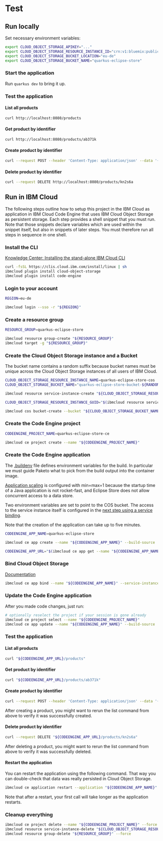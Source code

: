 # Test

## Run locally

Set necessary environment variables:

```sh
export CLOUD_OBJECT_STORAGE_APIKEY="..."
export CLOUD_OBJECT_STORAGE_RESOURCE_INSTANCE_ID="crn:v1:bluemix:public:cloud-object-storage:..."
export CLOUD_OBJECT_STORAGE_BUCKET_LOCATION="eu-de"
export CLOUD_OBJECT_STORAGE_BUCKET_NAME="quarkus-eclipse-store"
```

### Start the application

Run `quarkus dev` to bring it up.

### Test the application

#### List all products

```sh
curl http://localhost:8080/products
```

#### Get product by identifier

```sh
curl http://localhost:8080/products/ab371k
```

#### Create product by identifier

```sh
curl --request POST --header 'Content-Type: application/json' --data '{"id":"kn2s6a","name":"Couch","price":199.99}' http://localhost:8080/products
```

#### Delete product by identifier

```sh
curl --request DELETE http://localhost:8080/products/kn2s6a
```

## Run in IBM Cloud

The following steps outline how to setup this project in the IBM Cloud as application in IBM Cloud Code Engine that uses IBM Cloud Object Storage as persistent storage. Each step provides a shell snippet that you must run. Note that those snippets declare variables which are used within the snippet itself, but also in snippets of later steps. You must therefore run all steps in sequence in one shell.

### Install the CLI

[Knowledge Center: Installing the stand-alone IBM Cloud CLI](https://cloud.ibm.com/docs/cli?topic=cli-install-ibmcloud-cli)

```sh
curl -fsSL https://clis.cloud.ibm.com/install/linux | sh
ibmcloud plugin install cloud-object-storage
ibmcloud plugin install code-engine
```

### Login to your account

```sh
REGION=eu-de

ibmcloud login --sso -r "${REGION}"
```

### Create a resource group

```sh
RESOURCE_GROUP=quarkus-eclipse-store

ibmcloud resource group-create "${RESOURCE_GROUP}"
ibmcloud target -g "${RESOURCE_GROUP}"
```

### Create the Cloud Object Storage instance and a Bucket

The bucket name contains a random suffix because bucket names must be unique across the Cloud Object Storage instances of all users of IBM Cloud.

```sh
CLOUD_OBJECT_STORAGE_RESOURCE_INSTANCE_NAME=quarkus-eclipse-store-cos
CLOUD_OBJECT_STORAGE_BUCKET_NAME="quarkus-eclipse-store-bucket-${RANDOM}"

ibmcloud resource service-instance-create "${CLOUD_OBJECT_STORAGE_RESOURCE_INSTANCE_NAME}" cloud-object-storage standard global -g "${RESOURCE_GROUP}" -d premium-global-deployment-iam

CLOUD_OBJECT_STORAGE_RESOURCE_INSTANCE_GUID="$(ibmcloud resource service-instance "${CLOUD_OBJECT_STORAGE_RESOURCE_INSTANCE_NAME}" --output json | jq -r '.[].guid')"

ibmcloud cos bucket-create --bucket "${CLOUD_OBJECT_STORAGE_BUCKET_NAME}" --class smart --ibm-service-instance-id "${CLOUD_OBJECT_STORAGE_RESOURCE_INSTANCE_GUID}" --region "${REGION}"
```

### Create the Code Engine project

```sh
CODEENGINE_PROJECT_NAME=quarkus-eclipse-store-ce

ibmcloud ce project create --name "${CODEENGINE_PROJECT_NAME}"
```

### Create the Code Engine application

The [.buildenv](.buildenv) file defines environment variables for the build. In particular we must guide Paketo what to pick from the build output into the container image.

[Application scaling](https://cloud.ibm.com/docs/codeengine?topic=codeengine-app-scale) is configured with min=max=1 because the startup time of a Java application is not rocket-fast, and Eclipse Store does not allow concurrent access to a data store.

Two environment variables are set to point to the COS bucket. The access to the service instance itself is configured in the [next step using a service binding](#bind-cloud-object-storage).

Note that the creation of the application can take up to five minutes.

```sh
CODEENGINE_APP_NAME=quarkus-eclipse-store

ibmcloud ce app create --name "${CODEENGINE_APP_NAME}" --build-source . --env CLOUD_OBJECT_STORAGE_BUCKET_LOCATION="${REGION}" --env CLOUD_OBJECT_STORAGE_BUCKET_NAME="${CLOUD_OBJECT_STORAGE_BUCKET_NAME}" --min-scale 1 --max-scale 1

CODEENGINE_APP_URL="$(ibmcloud ce app get --name "${CODEENGINE_APP_NAME}" --output json | jq -r '.status.url')"
```

### Bind Cloud Object Storage

[Documentation](https://cloud.ibm.com/docs/codeengine?topic=codeengine-bind-services#bind-cli)

```sh
ibmcloud ce app bind --name "${CODEENGINE_APP_NAME}" --service-instance-id "${CLOUD_OBJECT_STORAGE_RESOURCE_INSTANCE_GUID}"
```

### Update the Code Engine application

After you made code changes, just run:

```sh
# optionally reselect the project if your session is gone already
ibmcloud ce project select --name "${CODEENGINE_PROJECT_NAME}"
ibmcloud ce app update --name "${CODEENGINE_APP_NAME}" --build-source .
```

### Test the application

#### List all products

```sh
curl "${CODEENGINE_APP_URL}/products"
```

#### Get product by identifier

```sh
curl "${CODEENGINE_APP_URL}/products/ab371k"
```

#### Create product by identifier

```sh
curl --request POST --header 'Content-Type: application/json' --data '{"id":"kn2s6a","name":"Couch","price":199.99}' "${CODEENGINE_APP_URL}/products"
```

After creating a product, you might want to rerun the list command from above to verify it was successfully created.

#### Delete product by identifier

```sh
curl --request DELETE "${CODEENGINE_APP_URL}/products/kn2s6a"
```

After deleting a product, you might want to rerun the list command from above to verify it was successfully deleted.

#### Restart the application

You can restart the application using the following command. That way you can double-check that data was really persisted in Cloud Object Storage.

```sh
ibmcloud ce application restart --application "${CODEENGINE_APP_NAME}"
```

Note that after a restart, your first call will take longer as the application restarts.

### Cleanup everything

```sh
ibmcloud ce project delete --name "${CODEENGINE_PROJECT_NAME}" --force --hard
ibmcloud resource service-instance-delete "${CLOUD_OBJECT_STORAGE_RESOURCE_INSTANCE_NAME}" -g "${RESOURCE_GROUP}" --force --recursive
ibmcloud resource group-delete "${RESOURCE_GROUP}" --force
```
